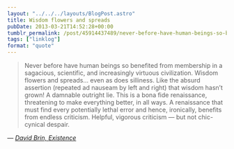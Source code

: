 ```yaml
---
layout: "../../../layouts/BlogPost.astro"
title: Wisdom flowers and spreads
pubDate: 2013-03-21T14:52:28+00:00
tumblr_permalink: /post/45914437489/never-before-have-human-beings-so-benefited-from
tags: ["linklog"]
format: "quote"
---
```


> Never before have human beings so benefited from membership in a sagacious, scientific, and increasingly virtuous civilization. Wisdom flowers and spreads… even as does silliness. Like the absurd assertion (repeated ad nauseam by left and right) that wisdom hasn’t grown! A damnable outright lie. This is a bona fide renaissance, threatening to make everything better, in all ways. A renaissance that must find every potentially lethal error and hence, ironically, benefits from endless criticism. Helpful, vigorous criticism — but not chic-cynical despair.

— <cite>[David Brin, _Existence_](https://www.goodreads.com/book/show/13039884-existence)</cite>
